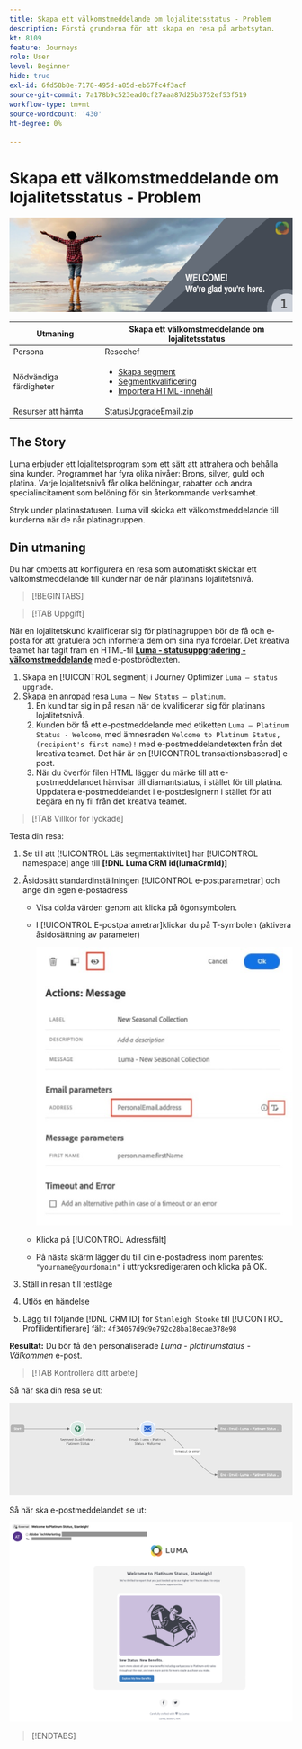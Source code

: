 ```yaml
---
title: Skapa ett välkomstmeddelande om lojalitetsstatus - Problem
description: Förstå grunderna för att skapa en resa på arbetsytan.
kt: 8109
feature: Journeys
role: User
level: Beginner
hide: true
exl-id: 6fd58b8e-7178-495d-a85d-eb67fc4f3acf
source-git-commit: 7a178b9c523ead0cf27aaa87d25b3752ef53f519
workflow-type: tm+mt
source-wordcount: '430'
ht-degree: 0%

---
```


# Skapa ett välkomstmeddelande om lojalitetsstatus - Problem

![Förmånsstatus, välkomstmeddelande - Challenge Banner](/help/challenges/assets/email-assets/luma-transactional-onboarding-1.png)

| Utmaning | Skapa ett välkomstmeddelande om lojalitetsstatus |
|---|---|
| Persona | Resechef |
| Nödvändiga färdigheter | <ul><li>[Skapa segment](https://experienceleague.adobe.com/docs/journey-optimizer-learn/tutorials/profiles-segments-subscriptions/create-segments.html)</li> <li>[Segmentkvalificering](https://experienceleague.adobe.com/docs/journey-optimizer-learn/tutorials/create-journeys/use-case-read-segment-qualification.html)</li><li>[Importera HTML-innehåll](https://experienceleague.adobe.com/docs/journey-optimizer-learn/tutorials/create-messages/create-emails/import-and-author-html-email-content.html)</li></ul> |
| Resurser att hämta | [StatusUpgradeEmail.zip](/help/challenges/assets/email-assets/StatusUpgradeEmail.zip) |

## The Story

Luma erbjuder ett lojalitetsprogram som ett sätt att attrahera och behålla sina kunder. Programmet har fyra olika nivåer: Brons, silver, guld och platina. Varje lojalitetsnivå får olika belöningar, rabatter och andra specialincitament som belöning för sin återkommande verksamhet.

Stryk under platinastatusen. Luma vill skicka ett välkomstmeddelande till kunderna när de når platinagruppen.

## Din utmaning

Du har ombetts att konfigurera en resa som automatiskt skickar ett välkomstmeddelande till kunder när de når platinans lojalitetsnivå.

>[!BEGINTABS]

>[!TAB Uppgift]

När en lojalitetskund kvalificerar sig för platinagruppen bör de få och e-posta för att gratulera och informera dem om sina nya fördelar. Det kreativa teamet har tagit fram en HTML-fil **[Luma - statusuppgradering - välkomstmeddelande](/help/challenges/assets/email-assets/StatusUpgradeEmail.zip)** med e-postbrödtexten.

1. Skapa en [!UICONTROL segment] i Journey Optimizer `Luma – status upgrade`.
2. Skapa en anropad resa `Luma – New Status – platinum`.
   1. En kund tar sig in på resan när de kvalificerar sig för platinans lojalitetsnivå.
   2. Kunden bör få ett e-postmeddelande med etiketten `Luma – Platinum Status - Welcome`, med ämnesraden `Welcome to Platinum Status, (recipient's first name)!` med e-postmeddelandetexten från det kreativa teamet. Det här är en [!UICONTROL transaktionsbaserad] e-post.
   3. När du överför filen HTML lägger du märke till att e-postmeddelandet hänvisar till diamantstatus, i stället för till platina. Uppdatera e-postmeddelandet i e-postdesignern i stället för att begära en ny fil från det kreativa teamet.

>[!TAB Villkor för lyckade]

Testa din resa:

1. Se till att [!UICONTROL Läs segmentaktivitet] har [!UICONTROL namespace] ange till **[!DNL Luma CRM id(lumaCrmId)]**
2. Åsidosätt standardinställningen [!UICONTROL e-postparametrar] och ange din egen e-postadress
   * Visa dolda värden genom att klicka på ögonsymbolen.
   * I [!UICONTROL E-postparametrar]klickar du på T-symbolen (aktivera åsidosättning av parameter)

       ![Åsidosätt e-postparametrar](/help/challenges/assets/c3-override-email-paramters.jpg)
   
   * Klicka på [!UICONTROL Adressfält]
   * På nästa skärm lägger du till din e-postadress inom parentes: `"yourname@yourdomain"` i uttrycksredigeraren och klicka på OK.


3. Ställ in resan till testläge
4. Utlös en händelse
5. Lägg till följande [!DNL CRM ID] for `Stanleigh Stooke` till [!UICONTROL Profilidentifierare] fält: `4f34057d9d9e792c28ba18ecae378e98`

**Resultat:** Du bör få den personaliserade *Luma - platinumstatus - Välkommen* e-post.

>[!TAB Kontrollera ditt arbete]

Så här ska din resa se ut:

![platinum-status-upgrade-travel](/help/challenges/assets/journey-luma-status-upgrade.png)


Så här ska e-postmeddelandet se ut:

![Luma - statusuppgradering - välkomstmeddelande](/help/challenges/assets/status-upgrade-welcome-email.png)

>[!ENDTABS]
